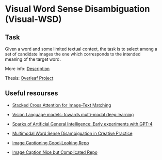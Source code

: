 # Visual Word Sense Disambiguation (Visual-WSD)

## Task

Given a word and some limited textual context, the task is to select among a set of candidate images the one which corresponds to the intended meaning of the target word.

More info: [Description](https://raganato.github.io/vwsd/)

Thesis: [Overleaf Project](https://www.overleaf.com/7991619432xsmmnqqxvjsk#9cab2e)

## Useful resourses

- [Stacked Cross Attention for Image-Text Matching](https://www.microsoft.com/en-us/research/publication/stacked-cross-attention-for-image-text-matching/)

- [Vision Language models: towards multi-modal deep learning](https://theaisummer.com/vision-language-models/)

- [Sparks of Artificial General Intelligence: Early experiments with GPT-4](https://arxiv.org/pdf/2303.12712.pdf)

- [Multimodal Word Sense Disambiguation in Creative Practice](https://arxiv.org/pdf/2007.07758.pdf)

- [Image Captioning Good-Looking Repo](https://github.com/jmisilo/clip-gpt-captioning)

- [Image Caption Nice but Complicated Repo](https://github.com/CharlesYang030/FCLL)
